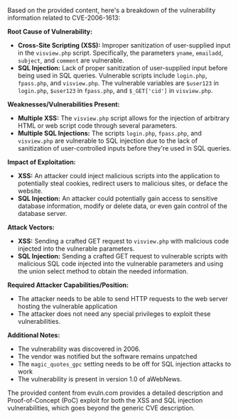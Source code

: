 Based on the provided content, here's a breakdown of the vulnerability information related to CVE-2006-1613:

**Root Cause of Vulnerability:**
*   **Cross-Site Scripting (XSS):** Improper sanitization of user-supplied input in the `visview.php` script. Specifically, the parameters `yname`, `emailadd`, `subject`, and `comment` are vulnerable.
*   **SQL Injection:** Lack of proper sanitization of user-supplied input before being used in SQL queries. Vulnerable scripts include `login.php`, `fpass.php`, and `visview.php`. The vulnerable variables are `$user123` in `login.php`, `$user123` in `fpass.php`, and `$_GET['cid']` in `visview.php`.

**Weaknesses/Vulnerabilities Present:**
*   **Multiple XSS:** The `visview.php` script allows for the injection of arbitrary HTML or web script code through several parameters.
*   **Multiple SQL Injections:** The scripts `login.php`, `fpass.php`, and `visview.php` are vulnerable to SQL injection due to the lack of sanitization of user-controlled inputs before they're used in SQL queries.

**Impact of Exploitation:**
*   **XSS:** An attacker could inject malicious scripts into the application to potentially steal cookies, redirect users to malicious sites, or deface the website.
*  **SQL Injection:** An attacker could potentially gain access to sensitive database information, modify or delete data, or even gain control of the database server.

**Attack Vectors:**
*   **XSS:** Sending a crafted GET request to `visview.php` with malicious code injected into the vulnerable parameters.
*   **SQL Injection:** Sending a crafted GET request to vulnerable scripts with malicious SQL code injected into the vulnerable parameters and using the union select method to obtain the needed information.

**Required Attacker Capabilities/Position:**
* The attacker needs to be able to send HTTP requests to the web server hosting the vulnerable application
* The attacker does not need any special privileges to exploit these vulnerabilities.

**Additional Notes:**
* The vulnerability was discovered in 2006.
* The vendor was notified but the software remains unpatched
* The `magic_quotes_gpc` setting needs to be off for SQL injection attacks to work
* The vulnerability is present in version 1.0 of aWebNews.

The provided content from evuln.com provides a detailed description and Proof-of-Concept (PoC) exploit for both the XSS and SQL injection vulnerabilities, which goes beyond the generic CVE description.